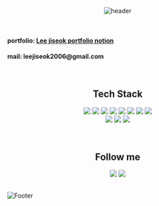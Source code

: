 <!--
### Hi there 👋
-->
<!--
**jiseok12/jiseok12** is a ✨ _special_ ✨ repository because its `README.md` (this file) appears on your GitHub profile.

Here are some ideas to get you started:

- 🔭 I’m currently working on ...
- 🌱 I’m currently learning ...
- 👯 I’m looking to collaborate on ...
- 🤔 I’m looking for help with ...
- 💬 Ask me about ...
- 📫 How to reach me: ...
- 😄 Pronouns: ...
- ⚡ Fun fact: ...
-->
<div align="center">
  
  ![header](https://capsule-render.vercel.app/api?type=slice&color=random&height=300&section=header&text=jiseok.Lee&fontSize=90)
  
</div>
<br>
<h4>portfolio: <a href="https://me2.kr/Bjixh">Lee jiseok portfolio notion</a></h4>
<h4>mail: leejiseok2006@gmail.com</h4>

<br>

<div align="center">
  <h2>Tech Stack</h2>
  <div>
    <img src="https://img.shields.io/badge/C-A8B9CC?style=flat-square&logo=C&logoColor=white"/>
    <img src="https://img.shields.io/badge/Python-3766AB?style=flat-square&logo=Python&logoColor=white"/>
    <img src="https://img.shields.io/badge/-C%23-000000?logo=Csharp&style=flat"/> 
    <img src="https://img.shields.io/badge/JavaScript-F7DF1E?style=flat-square&logo=JavaScript&logoColor=white"/> 
    <img src="https://img.shields.io/badge/PHP-777BB4?style=flat-square&logo=PHP&logoColor=white"/>
    <img src="https://img.shields.io/badge/css-1572B6?style=flat-square&logo=CSS3&logoColor=white"/> 
    <img src="https://img.shields.io/badge/arduino-00979D?style=flat-square&logo=Arduino&logoColor=white"/> 
    <img src="https://img.shields.io/badge/Raspberry_Pi-A22846?style=flat-square&logo=RaspberryPi&logoColor=white"/> <br>
    <img src="https://img.shields.io/badge/Linux-FCC624?style=flat-square&logo=Linux&logoColor=white"/> 
    <img src="https://img.shields.io/badge/Visual_Studio-5C2D91?style=flat-square&logo=VisualStudio&logoColor=white"/> 
    <img src="https://img.shields.io/badge/Visual_Studio_Code-5C2D91?style=flat-square&logo=VisualStudioCode&logoColor=white"/> 
  </div>
</div>
<br>
<br>
<div align="center">
  <h2>Follow me</h2>
  <a href="https://www.instagram.com/ijiseog15/"><img src="https://img.shields.io/badge/Instagram-E4405F?style=flat-square&logo=Instagram&logoColor=white"/></a>
  <a href="mailto:leejiseok2006@gmail.com"><img src="https://img.shields.io/badge/Gmail-EA4335?style=flat-square&logo=Gmail&logoColor=white"/></a>
</div>

<br>

  ![Footer](https://capsule-render.vercel.app/api?type=waving&color=auto&height=200&section=footer)
